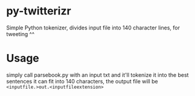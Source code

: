 py-twitterizr
=============

Simple Python tokenizer, divides input file into 140 character lines, for tweeting ^^


# Usage

simply call parsebook.py with an input txt and it'll tokenize it into the best sentences it can fit into 140 characters, the output file will be `<inputfile.>out.<inputfileextension>`
